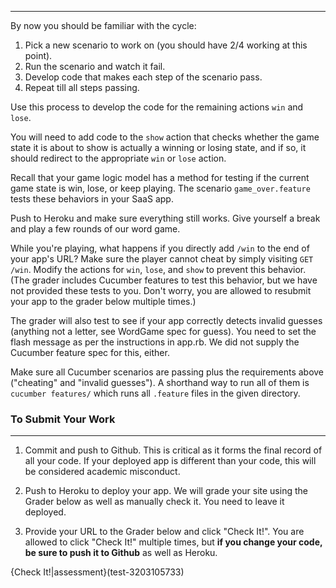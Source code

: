 ---------------

By now you should be familiar with the cycle:

1.  Pick a new scenario to work on (you should have 2/4 working at this point).
2.  Run the scenario and watch it fail.
3.  Develop code that makes each step of the scenario pass.
4.  Repeat till all steps passing.

Use this process to develop the code for the remaining actions `win` and `lose`.  

You will need to add code to the `show` action that checks whether the game state it is about to show is actually a winning or losing state, and if so, it should redirect to the appropriate `win` or `lose` action.  

Recall that your game logic model has a method for testing if the current game state is win, lose, or keep playing. The scenario `game_over.feature` tests these behaviors in your SaaS app.

Push to Heroku and make sure everything still works.  Give yourself a break and play a few rounds of our word game.

While you're playing, what happens if you directly add `/win` to the end of your app's URL?  Make sure the player cannot cheat by simply visiting `GET /win`.  Modify the actions for `win`, `lose`, and `show` to prevent this behavior.  (The grader  includes Cucumber features to test this behavior, but we have not provided these tests to you.  Don't worry, you are allowed to resubmit your app to the grader below multiple times.)

The grader will also test to see if your app correctly detects invalid guesses (anything not a letter, see WordGame spec for guess).  You need to set the flash message as per the instructions in app.rb.  We did not supply the Cucumber feature spec for this, either.

Make sure all Cucumber scenarios are passing plus the requirements above ("cheating" and "invalid guesses").  A shorthand way to run all of them is `cucumber features/` which runs all `.feature` files in the given directory.

### To Submit Your Work
-------------------

1. Commit and push to Github.  This is critical as it forms the final record of all your code.  If your deployed app is different than your code, this will be considered academic misconduct.

1. Push to Heroku to deploy your app.  We will grade your site using the Grader below as well as manually check it.  You need to leave it deployed.

1. Provide your URL to the Grader below and click "Check It!".  You are allowed to click "Check It!" multiple times, but **if you change your code, be sure to push it to Github** as well as Heroku.

{Check It!|assessment}(test-3203105733)
